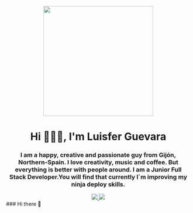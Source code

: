 <div id="header" align="center">
    <img src="https://cv-luisfer.netlify.app/assets/logo-2.png" width="300" />
    <h1 align="center"> Hi 🙋🏻‍♂️, I'm Luisfer Guevara  </h1>
    <h3 align="center"> I am a happy, creative and passionate guy from Gijón, Northern-Spain. I love creativity, music and coffee. But everything is better with people around.
    I am a Junior Full Stack Developer.You will find that currently I´m improving my ninja deploy skills. </h3>
</div>
<div id="badges" align="center">
    <a href="https://github.com/LuisferGuevara">
        <img src="https://img.shields.io/github/followers/LuisferGuevara?logo=git&style=for-the-badge">
    </a>
    <a href="https://www.linkedin.com/in/luisferguevarapro/">
        <img src="https://logos-world.net/wp-content/uploads/2020/06/Linkedin-Logo-2011.png">
    </a>
</div>
### Hi there 👋

<!--
**LuisferGuevara/LuisferGuevara** is a ✨ _special_ ✨ repository because its `README.md` (this file) appears on your GitHub profile.

Here are some ideas to get you started:

- 🔭 I’m currently working on ...
- 🌱 I’m currently learning ...
- 👯 I’m looking to collaborate on ...
- 🤔 I’m looking for help with ...
- 💬 Ask me about ...
- 📫 How to reach me: ...
- 😄 Pronouns: ...
- ⚡ Fun fact: ...
-->
